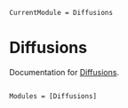 ```@meta
CurrentModule = Diffusions
```

# Diffusions

Documentation for [Diffusions](https://github.com/murrellb/Diffusions.jl).

```@index
```

```@autodocs
Modules = [Diffusions]
```
